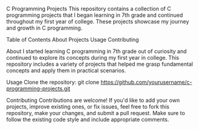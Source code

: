 C Programming Projects
This repository contains a collection of C programming projects that I began learning in 7th grade and continued throughout my first year of college. These projects showcase my journey and growth in C programming.

Table of Contents
About
Projects
Usage
Contributing

About
I started learning C programming in 7th grade out of curiosity and continued to explore its concepts during my first year in college. This repository includes a variety of projects that helped me grasp fundamental concepts and apply them in practical scenarios.

Usage
Clone the repository:
git clone https://github.com/yourusername/c-programming-projects.git

Contributing
Contributions are welcome! If you'd like to add your own projects, improve existing ones, or fix issues, feel free to fork this repository, make your changes, and submit a pull request. Make sure to follow the existing code style and include appropriate comments.